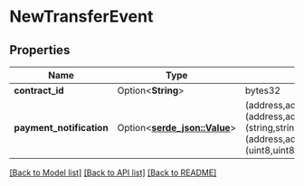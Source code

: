 # NewTransferEvent

## Properties

Name | Type | Description | Notes
------------ | ------------- | ------------- | -------------
**contract_id** | Option<**String**> | bytes32 | [optional]
**payment_notification** | Option<[**serde_json::Value**](.md)> | (address,address,(address,address),bytes32,string,(string,string),(address,address,uint256,uint256),bytes,(uint8,uint8,uint8),uint256,bytes32) | [optional]

[[Back to Model list]](../README.md#documentation-for-models) [[Back to API list]](../README.md#documentation-for-api-endpoints) [[Back to README]](../README.md)


